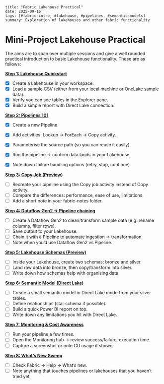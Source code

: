 ```
title: "Fabric Lakehouse Practical"
date: 2025-09-16
tags: [#fabric-intro, #lakehouse, #pipelines, #semantic-models]
summary: Exploration of lakehouses and other fabric functionality 
```
# Mini-Project Lakehouse Practical

The aims are to span over multiple sessions and give a well rounded practical introduction to basic Lakehouse functionality. These are as follows:

**<u>Step 1: Lakehouse Quickstart</u>**

- [x] Create a Lakehouse in your workspace.
- [x] Load a sample CSV (either from your local machine or OneLake sample data).
- [x] Verify you can see tables in the Explorer pane.
- [x] Build a simple report with Direct Lake connection.

**<u>Step 2: Pipelines 101</u>**

- [x] Create a new Pipeline.
- [x] Add activities: Lookup → ForEach → Copy activity.
- [x] Parameterise the source path (so you can reuse it easily).
- [x] Run the pipeline → confirm data lands in your Lakehouse.
- [x] Note down failure handling options (retry, stop, continue).


**<u>Step 3: Copy Job (Preview)</u>**

- [ ] Recreate your pipeline using the Copy job activity instead of Copy activity.
- [ ] Compare the differences: performance, ease of use, limitations.
- [ ] Add a short note in your fabric-notes folder.

**<u>Step 4: Dataflow Gen2 → Pipeline chaining</u>**

- [ ] Create a Dataflow Gen2 to clean/transform sample data (e.g. rename columns, filter rows).
- [ ] Save output to your Lakehouse.
- [ ] Chain it with a Pipeline to automate ingestion → transformation.
- [ ] Note when you’d use Dataflow Gen2 vs Pipeline.

**<u>Step 5: Lakehouse Schemas (Preview)</u>**

- [ ] Inside your Lakehouse, create two schemas: bronze and silver.
- [ ] Land raw data into bronze, then copy/transform into silver.
- [ ] Write down how schemas help with organising data.

**<u>Step 6: Semantic Model (Direct Lake)</u>**

- [ ] Create a small semantic model in Direct Lake mode from your silver tables.
- [ ] Define relationships (star schema if possible).
- [ ] Build a quick Power BI report on top.
- [ ] Write down any limitations you hit with Direct Lake.

**<u>Step 7: Monitoring & Cost Awareness</u>**

- [ ] Run your pipeline a few times.
- [ ] Open the Monitoring hub → review success/failure, execution time.
- [ ] Capture a screenshot or note CU usage if shown.

**<u>Step 8: What’s New Sweep</u>**

- [ ] Check Fabric → Help → What’s new.
- [ ] Note anything that touches pipelines or lakehouses that you haven’t tried yet
